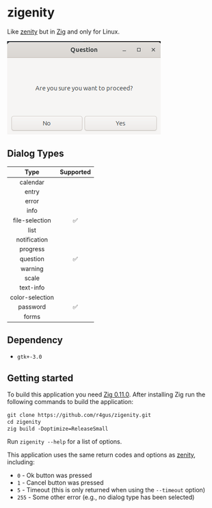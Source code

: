 # zigenity

Like [zenity](https://gitlab.gnome.org/GNOME/zenity) but in [Zig](https://ziglang.org/) and only for Linux.

![Question Dialog](static/example01.png)

## Dialog Types

| Type | Supported |
|:----:|:---------:|
| calendar | |
| entry | |
| error | |
| info | |
| file-selection | ✅ |
| list | |
| notification | |
| progress | |
| question | ✅ |
| warning | |
| scale | |
| text-info | |
| color-selection | |
| password | ✅ |
| forms | |

## Dependency

* `gtk+-3.0`

## Getting started

To build this application you need [Zig 0.11.0](https://ziglang.org/download/).
After installing Zig run the following commands to build the application:

```
git clone https://github.com/r4gus/zigenity.git
cd zigenity
zig build -Doptimize=ReleaseSmall
```

Run `zigenity --help` for a list of options.

This application uses the same return codes and options as [zenity](https://gitlab.gnome.org/GNOME/zenity), including:
* `0` - Ok button was pressed
* `1` - Cancel button was pressed
* `5` - Timeout (this is only returned when using the `--timeout` option)
* `255` - Some other error (e.g., no dialog type has been selected)
